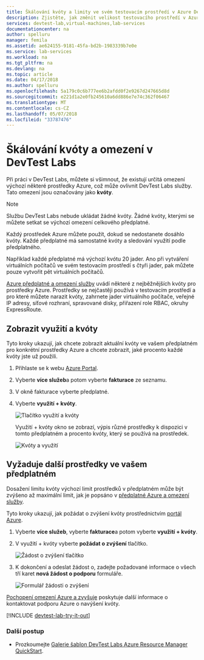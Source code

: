 ```yaml
---
title: Škálování kvóty a limity ve svém testovacím prostředí v Azure DevTest Labs | Microsoft Docs
description: Zjistěte, jak změnit velikost testovacího prostředí v Azure DevTest Labs
services: devtest-lab,virtual-machines,lab-services
documentationcenter: na
author: spelluru
manager: femila
ms.assetid: ae624155-9181-45fa-bd2b-1983339b7e0e
ms.service: lab-services
ms.workload: na
ms.tgt_pltfrm: na
ms.devlang: na
ms.topic: article
ms.date: 04/17/2018
ms.author: spelluru
ms.openlocfilehash: 5a179c0c6b777ee6b2afdd0f2e9267d247665d8d
ms.sourcegitcommit: e221d1a2e0fb245610a6dd886e7e74c362f06467
ms.translationtype: MT
ms.contentlocale: cs-CZ
ms.lasthandoff: 05/07/2018
ms.locfileid: "33787476"
---
```

# <a name="scale-quotas-and-limits-in-devtest-labs"></a>Škálování kvóty a omezení v DevTest Labs
Při práci v DevTest Labs, můžete si všimnout, že existují určitá omezení výchozí některé prostředky Azure, což může ovlivnit DevTest Labs služby. Tato omezení jsou označovány jako **kvóty**.

> [!NOTE]
> Službu DevTest Labs nebude ukládat žádné kvóty. Žádné kvóty, kterými se můžete setkat se výchozí omezení celkového předplatné.

Každý prostředek Azure můžete použít, dokud se nedostanete dosáhlo kvóty. Každé předplatné má samostatné kvóty a sledování využití podle předplatného.

Například každé předplatné má výchozí kvótu 20 jader. Ano při vytváření virtuálních počítačů ve svém testovacím prostředí s čtyři jader, pak můžete pouze vytvořit pět virtuálních počítačů. 

[Azure předplatné a omezení služby](https://docs.microsoft.com/azure/azure-subscription-service-limits) uvádí některé z nejběžnějších kvóty pro prostředky Azure. Prostředky se nejčastěji používá v testovacím prostředí a pro které můžete narazit kvóty, zahrnete jader virtuálního počítače, veřejné IP adresy, síťové rozhraní, spravované disky, přiřazení role RBAC, okruhy ExpressRoute.

## <a name="view-your-usage-and-quotas"></a>Zobrazit využití a kvóty
Tyto kroky ukazují, jak chcete zobrazit aktuální kvóty ve vašem předplatném pro konkrétní prostředky Azure a chcete zobrazit, jaké procento každé kvóty jste už použili.

1. Přihlaste se k webu [Azure Portal](http://go.microsoft.com/fwlink/p/?LinkID=525040).
1. Vyberte **více služeb**a potom vyberte **fakturace** ze seznamu.
1. V okně fakturace vyberte předplatné.
4. Vyberte **využití + kvóty**.

   ![Tlačítko využití a kvóty](./media/devtest-lab-scale-lab/devtestlab-usage-and-quotas.png)

   Využití + kvóty okno se zobrazí, výpis různé prostředky k dispozici v tomto předplatném a procento kvóty, který se používá na prostředek.

   ![Kvóty a využití](./media/devtest-lab-scale-lab/devtestlab-view-quotas.png)

## <a name="requesting-more-resources-in-your-subscription"></a>Vyžaduje další prostředky ve vašem předplatném
Dosažení limitu kvóty výchozí limit prostředků v předplatném může být zvýšeno až maximální limit, jak je popsáno v [předplatné Azure a omezení služby](https://docs.microsoft.com/azure/azure-subscription-service-limits).

Tyto kroky ukazují, jak požádat o zvýšení kvóty prostřednictvím [portál Azure](http://go.microsoft.com/fwlink/p/?LinkID=525040).

1. Vyberte **více služeb**, vyberte **fakturace**a potom vyberte **využití + kvóty**.
1. V využití + kvóty vyberte **požádat o zvýšení** tlačítko.

   ![Žádost o zvýšení tlačítko](./media/devtest-lab-scale-lab/devtestlab-request-increase.png)

1. K dokončení a odeslat žádost o, zadejte požadované informace o všech tří karet **nová žádost o podporu** formuláře.

   ![Formulář žádosti o zvýšení](./media/devtest-lab-scale-lab/devtestlab-support-form.png)

[Pochopení omezení Azure a zvyšuje](https://azure.microsoft.com/blog/azure-limits-quotas-increase-requests/) poskytuje další informace o kontaktovat podporu Azure o navýšení kvóty.



[!INCLUDE [devtest-lab-try-it-out](../../includes/devtest-lab-try-it-out.md)]

### <a name="next-steps"></a>Další postup
* Prozkoumejte [Galerie šablon DevTest Labs Azure Resource Manager QuickStart](https://github.com/Azure/azure-devtestlab/tree/master/Samples).
